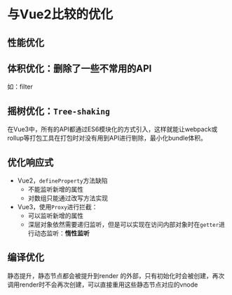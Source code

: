 # 与Vue2比较的优化

## 性能优化

## 体积优化：删除了一些不常用的API
如：filter

## 摇树优化：`Tree-shaking`
在Vue3中，所有的API都通过ES6模块化的方式引入，这样就能让webpack或rollup等打包工具在打包时对没有用到API进行剔除，最小化bundle体积。

## 优化响应式
- Vue2，`defineProperty`方法缺陷
	- 不能监听新增的属性
	- 对数组只能通过改写方法实现
- Vue3，使用`Proxy`进行拦截：
  - 可以监听新增的属性
  - 深层对象依然需要递归监听，但是可以实现在访问内部对象时在`getter`进行动态监听：**惰性监听**

## 编译优化
静态提升，静态节点都会被提升到render 的外部，只有初始化时会被创建，再次调用render时不会再次创建，可以直接重用这些静态节点对应的vnode
